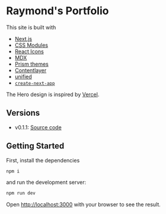 # Raymond's Portfolio

This site is built with

- [Next.js](https://nextjs.org/)
- [CSS Modules](https://github.com/css-modules/css-modules)
- [React Icons](https://react-icons.github.io/react-icons/)
- [MDX](https://mdxjs.com/)
- [Prism themes](https://github.com/PrismJS/prism-themes)
- [Contentlayer](https://www.contentlayer.dev)
- [unified](https://github.com/unifiedjs/unified)
- [`create-next-app`](https://github.com/vercel/next.js/tree/canary/packages/create-next-app)

The Hero design is inspired by [Vercel](https://vercel.com/).

## Versions

- v0.1.1: [Source code](https://github.com/famu1hundred/famu1hundred.github.io/releases/tag/0.1.1)

## Getting Started

First, install the dependencies

```bash
npm i
```

and run the development server:

```bash
npm run dev
```

Open [http://localhost:3000](http://localhost:3000) with your browser to see the result.
